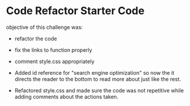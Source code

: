 # Code Refactor Starter Code

objective of this challenge was:

- refactor the code
- fix the links to function properly
- comment style.css appropriately

- Added id reference for "search engine optimization" so now the it directs the reader to the bottom to read more about just like the rest.

- Refactored style.css and made sure the code was not repetitive while adding comments about the actions taken.
